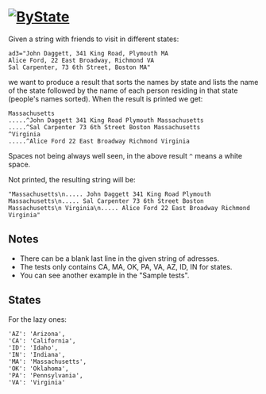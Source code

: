 # [![ByState](https://www.codewars.com/kata/bystate)](https://www.codewars.com/kata/bystate)
Given a string with friends to visit in different states:
```
ad3="John Daggett, 341 King Road, Plymouth MA
Alice Ford, 22 East Broadway, Richmond VA
Sal Carpenter, 73 6th Street, Boston MA"
```
we want to produce a result that sorts the names by state and lists the name of the state followed by the name of each person residing in that state (people's names sorted). When the result is printed we get:
```
Massachusetts
.....^John Daggett 341 King Road Plymouth Massachusetts
.....^Sal Carpenter 73 6th Street Boston Massachusetts
^Virginia
.....^Alice Ford 22 East Broadway Richmond Virginia
```
Spaces not being always well seen, in the above result `^` means a white space.

Not printed, the resulting string will be:
```
"Massachusetts\n..... John Daggett 341 King Road Plymouth Massachusetts\n..... Sal Carpenter 73 6th Street Boston Massachusetts\n Virginia\n..... Alice Ford 22 East Broadway Richmond Virginia"
```
## Notes

* There can be a blank last line in the given string of adresses.
* The tests only contains CA, MA, OK, PA, VA, AZ, ID, IN for states.
* You can see another example in the "Sample tests".

## States

For the lazy ones:
```
'AZ': 'Arizona',
'CA': 'California',
'ID': 'Idaho',
'IN': 'Indiana',
'MA': 'Massachusetts',
'OK': 'Oklahoma',
'PA': 'Pennsylvania',
'VA': 'Virginia'
```